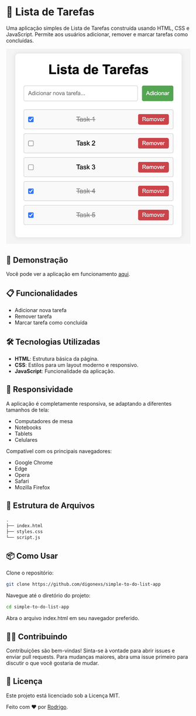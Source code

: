 # 📝 Lista de Tarefas

Uma aplicação simples de Lista de Tarefas construída usando HTML, CSS e JavaScript. Permite aos usuários adicionar, remover e marcar tarefas como concluídas.

<p align="center">
  <img src="./assets/screenshot.png" alt="Screenshot App" />
</p>

## 🚀 Demonstração

Você pode ver a aplicação em funcionamento [aqui](https://digonexs.github.io/simple-to-do-list-app).

## 📋 Funcionalidades

- Adicionar nova tarefa
- Remover tarefa
- Marcar tarefa como concluída

## 🛠️ Tecnologias Utilizadas

- **HTML**: Estrutura básica da página.
- **CSS**: Estilos para um layout moderno e responsivo.
- **JavaScript**: Funcionalidade da aplicação.

## 📱 Responsividade

A aplicação é completamente responsiva, se adaptando a diferentes tamanhos de tela:

- Computadores de mesa
- Notebooks
- Tablets
- Celulares

Compatível com os principais navegadores:

- Google Chrome
- Edge
- Opera
- Safari
- Mozilla Firefox

## 📂 Estrutura de Arquivos

```plaintext
.
├── index.html
├── styles.css
└── script.js
```

## 📦 Como Usar

Clone o repositório:

```bash
git clone https://github.com/digonexs/simple-to-do-list-app
```

Navegue até o diretório do projeto:

```bash
cd simple-to-do-list-app
```

Abra o arquivo index.html em seu navegador preferido.

## 👨‍💻 Contribuindo

Contribuições são bem-vindas! Sinta-se à vontade para abrir issues e enviar pull requests. Para mudanças maiores, abra uma issue primeiro para discutir o que você gostaria de mudar.

## 📝 Licença

Este projeto está licenciado sob a Licença MIT.

Feito com ❤️ por [Rodrigo](https://www.linkedin.com/in/rodrigocavalcantedebarros/).
